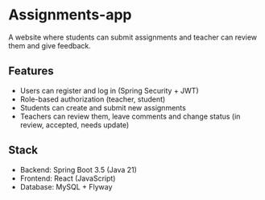 # Assignments-app
A website where students can submit assignments and teacher can review them and give feedback.

## Features
- Users can register and log in (Spring Security + JWT)
- Role-based authorization (teacher, student)
- Students can create and submit new assignments
- Teachers can review them, leave comments and change status (in review, accepted, needs update)

## Stack
- Backend: Spring Boot 3.5 (Java 21)
- Frontend: React (JavaScript)
- Database: MySQL + Flyway
